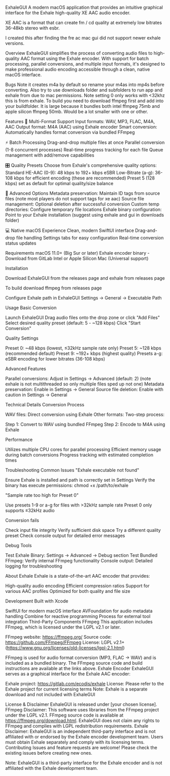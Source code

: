 ExhaleGUI
A modern macOS application that provides an intuitive graphical interface for the Exhale high-quality XE AAC audio encoder.

XE AAC is a format that can create fm / cd quality at extremely low bitrates 36-48kb stereo with esbr.

I created this after finding the fre ac mac gui did not support newer exhale versions.

Overview
ExhaleGUI simplifies the process of converting audio files to high-quality AAC format using the Exhale encoder. With support for batch processing, parallel conversions, and multiple input formats, it's designed to make professional audio encoding accessible through a clean, native macOS interface.

Bugs
Note it creates m4a by default so rename your m4as into mp4s before converting. Also try to use downloads folder and subfolders to run app and exhale from due to mac permissions.
Note setting 0 only works with <32khz this is from exhale. 
To build you need to download ffmpeg first and add into your buildfolder.
It is large because it bundles both intel ffmpeg 75mb and apple silicon ffmpeg 50mb. Would be a lot smaller with one or other.

Features
🎵 Multi-Format Support
Input formats: WAV, MP3, FLAC, M4A, AAC
Output format: M4A (AAC) using Exhale encoder
Smart conversion: Automatically handles format conversion via bundled FFmpeg

⚡ Batch Processing
Drag-and-drop multiple files at once 
Parallel conversion (1-8 concurrent processes)
Real-time progress tracking for each file
Queue management with add/remove capabilities

🎛️ Quality Presets
Choose from Exhale's comprehensive quality options:
Standard HE-AAC (0-9): 48 kbps to 192+ kbps
eSBR Low-Bitrate (a-g): 36-108 kbps for efficient encoding (these are recommended)
Preset 5 (128 kbps) set as default for optimal quality/size balance

🔧 Advanced Options
Metadata preservation: Maintain ID tags from source files (note most players do not support tags for xe aac)
Source file management: Optional deletion after successful conversion
Custom temp directories: Configure temporary file locations
Exhale binary configuration: Point to your Exhale installation (suggest using exhale and gui in downloads folder)

💻 Native macOS Experience
Clean, modern SwiftUI interface
Drag-and-drop file handling
Settings tabs for easy configuration
Real-time conversion status updates

Requirements
macOS 11.0+ (Big Sur or later)
Exhale encoder binary - Download from GitLab
Intel or Apple Silicon Mac (Universal support)

Installation

Download ExhaleGUI from the releases page and exhale from releases page

To build download ffmpeg from releases page

Configure Exhale path in ExhaleGUI Settings → General → Executable Path

Usage
Basic Conversion

Launch ExhaleGUI
Drag audio files onto the drop zone or click "Add Files"
Select desired quality preset (default: 5 - ~128 kbps)
Click "Start Conversion"

Quality Settings

Preset 0: ~48 kbps (lowest, ≤32kHz sample rate only)
Preset 5: ~128 kbps (recommended default)
Preset 9: ~192+ kbps (highest quality)
Presets a-g: eSBR encoding for lower bitrates (36-108 kbps)

Advanced Features

Parallel conversions: Adjust in Settings → Advanced (default: 2) (note exhale is not multithreaded so only multiple files sped up not one)
Metadata preservation: Enable in Settings → General
Source file deletion: Enable with caution in Settings → General

Technical Details
Conversion Process

WAV files: Direct conversion using Exhale
Other formats: Two-step process:

Step 1: Convert to WAV using bundled FFmpeg
Step 2: Encode to M4A using Exhale


Performance

Utilizes multiple CPU cores for parallel processing
Efficient memory usage during batch conversions
Progress tracking with estimated completion times

Troubleshooting
Common Issues
"Exhale executable not found"

Ensure Exhale is installed and path is correctly set in Settings
Verify the binary has execute permissions: chmod +x /path/to/exhale

"Sample rate too high for Preset 0"

Use presets 1-9 or a-g for files with >32kHz sample rate
Preset 0 only supports ≤32kHz audio

Conversion fails

Check input file integrity
Verify sufficient disk space
Try a different quality preset
Check console output for detailed error messages

Debug Tools

Test Exhale Binary: Settings → Advanced → Debug section
Test Bundled FFmpeg: Verify internal FFmpeg functionality
Console output: Detailed logging for troubleshooting

About Exhale
Exhale is a state-of-the-art AAC encoder that provides:

High-quality audio encoding
Efficient compression ratios
Support for various AAC profiles
Optimized for both quality and file size

Development
Built with Xcode

SwiftUI for modern macOS interface
AVFoundation for audio metadata handling
Combine for reactive programming
Process for external tool integration
Third-Party Components
FFmpeg
This application includes FFmpeg, which is licensed under the LGPL v2.1 or later.

FFmpeg website: https://ffmpeg.org/
Source code: https://github.com/FFmpeg/FFmpeg
License: LGPL v2.1+ (https://www.gnu.org/licenses/old-licenses/lgpl-2.1.html)

FFmpeg is used for audio format conversion (MP3, FLAC → WAV) and is included as a bundled binary. The FFmpeg source code and build instructions are available at the links above.
Exhale Encoder
ExhaleGUI serves as a graphical interface for the Exhale AAC encoder:

Exhale project: https://gitlab.com/ecodis/exhale
License: Please refer to the Exhale project for current licensing terms
Note: Exhale is a separate download and not included with ExhaleGUI

License & Disclaimer
ExhaleGUI is released under [your chosen license].
FFmpeg Disclaimer: This software uses libraries from the FFmpeg project under the LGPL v2.1. FFmpeg source code is available at https://ffmpeg.org/download.html. ExhaleGUI does not claim any rights to FFmpeg and complies with LGPL redistribution requirements.
Exhale Disclaimer: ExhaleGUI is an independent third-party interface and is not affiliated with or endorsed by the Exhale encoder development team. Users must obtain Exhale separately and comply with its licensing terms.
Contributing
Issues and feature requests are welcome! Please check the existing issues before creating new ones.

Note: ExhaleGUI is a third-party interface for the Exhale encoder and is not affiliated with the Exhale development team.
